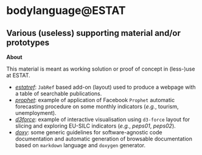 bodylanguage@ESTAT
==================

Various (useless) supporting material and/or prototypes
---

**About**

This material is meant as working solution or proof of concept in (less-)use at ESTAT.

* [_estatref_](estatref): `JabRef` based add-on (layout) used to produce a webpage with a table of searchable publications.
* [_prophet_](prophet): example of application of Facebook `Prophet` automatic forecasting procedure on some monthly indicators (_e.g._, tourism, unemployment).
* [_d3force_](d3force): example of interactive visualisation using `d3-force` layout for slicing and exploring  EU-SILC indicators (_e.g._, _peps01_, _peps02_).
* [_doxy_](doxy): some generic guidelines for software-agnostic code documentation and automatic generation of browsable documentation based on `markdown` language and `doxygen` generator.
